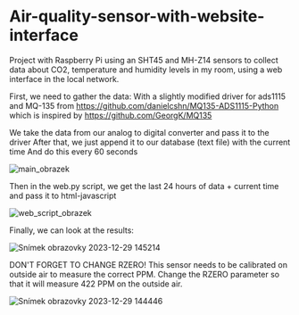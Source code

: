 # Air-quality-sensor-with-website-interface
Project with Raspberry Pi using an SHT45 and MH-Z14 sensors to collect data about CO2, temperature and humidity levels in my room, using a web interface in the local network.


First, we need to gather the data:
With a slightly modified driver for ads1115 and MQ-135 from 
https://github.com/danielcshn/MQ135-ADS1115-Python which is inspired by https://github.com/GeorgK/MQ135

We take the data from our analog to digital converter and pass it to the driver
After that, we just append it to our database (text file) with the current time
And do this every 60 seconds 

![main_obrazek](https://github.com/aizej/Air-quality-sensor-with-website-interface/assets/61479273/76953b42-b060-4096-9af8-2af1c7ddc10b)

Then in the web.py script, we get the last 24 hours of data + current time and pass it to html-javascript

![web_script_obrazek](https://github.com/aizej/Air-quality-sensor-with-website-interface/assets/61479273/29d00d3b-f450-4969-8c63-aa542dfd73ae)



Finally, we can look at the results:


![Snímek obrazovky 2023-12-29 145214](https://github.com/aizej/Air-quality-sensor-with-website-interface/assets/61479273/8568bcdd-063d-422e-b770-95b7eeed9f30)



DON'T FORGET TO CHANGE RZERO!
This sensor needs to be calibrated on outside air to measure the correct PPM.
Change the RZERO parameter so that it will measure 422 PPM on the outside air.

![Snímek obrazovky 2023-12-29 144446](https://github.com/aizej/Air-quality-sensor-with-website-interface/assets/61479273/ed11bbb0-995a-43ed-afde-4a9674442329)



